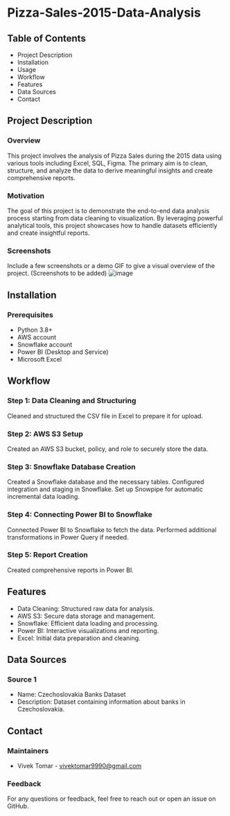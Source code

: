 # Pizza-Sales-2015-Data-Analysis

## Table of Contents
* Project Description
* Installation
* Usage
* Workflow
* Features
* Data Sources
* Contact

## Project Description
### Overview
This project involves the analysis of Pizza Sales during the 2015 data using various tools including Excel, SQL, Figma. The primary aim is to clean, structure, and analyze the data to derive meaningful insights and create comprehensive reports.

### Motivation
The goal of this project is to demonstrate the end-to-end data analysis process starting from data cleaning to visualization. By leveraging powerful analytical tools, this project showcases how to handle datasets efficiently and create insightful reports.

### Screenshots
Include a few screenshots or a demo GIF to give a visual overview of the project. (Screenshots to be added)
![image](https://github.com/user-attachments/assets/8e0baf43-f585-4efd-bc17-88ac90e6ff91)


## Installation
### Prerequisites
* Python 3.8+
* AWS account
* Snowflake account
* Power BI (Desktop and Service)
* Microsoft Excel

## Workflow
### Step 1: Data Cleaning and Structuring
Cleaned and structured the CSV file in Excel to prepare it for upload.
### Step 2: AWS S3 Setup
Created an AWS S3 bucket, policy, and role to securely store the data.
### Step 3: Snowflake Database Creation
Created a Snowflake database and the necessary tables.
Configured integration and staging in Snowflake.
Set up Snowpipe for automatic incremental data loading.
### Step 4: Connecting Power BI to Snowflake
Connected Power BI to Snowflake to fetch the data.
Performed additional transformations in Power Query if needed.
### Step 5: Report Creation
Created comprehensive reports in Power BI.

## Features
* Data Cleaning: Structured raw data for analysis.
* AWS S3: Secure data storage and management.
* Snowflake: Efficient data loading and processing.
* Power BI: Interactive visualizations and reporting.
* Excel: Initial data preparation and cleaning.

## Data Sources
### Source 1
* Name: Czechoslovakia Banks Dataset
* Description: Dataset containing information about banks in Czechoslovakia.

## Contact
### Maintainers
* Vivek Tomar - vivektomar9990@gmail.com
### Feedback
For any questions or feedback, feel free to reach out or open an issue on GitHub.
